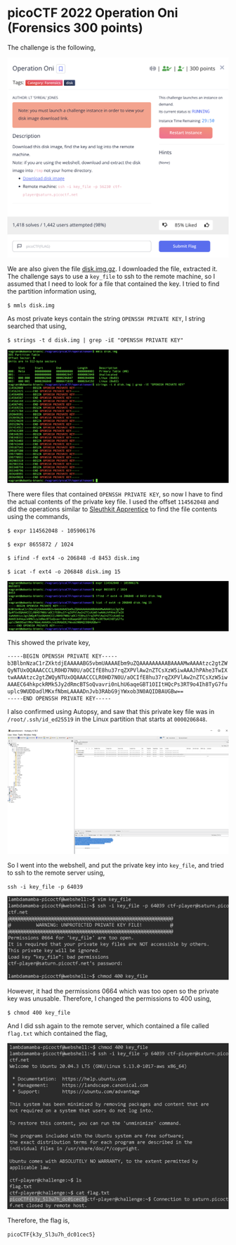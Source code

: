 # picoCTF 2022 Operation Oni (Forensics 300 points)
The challenge is the following,

![Figure 1](img/challenge.png) 

We are also given the file [disk.img.gz](./disk.img.gz). I downloaded the file, extracted it. The challenge says to use a `key_file` to ssh to the remote machine, so I assumed that I need to look for a file that contained the key. I tried to find the partition information using,

`$ mmls disk.img`

As most private keys contain the string `OPENSSH PRIVATE KEY`, I string searched that using,

`$ strings -t d disk.img | grep -iE "OPENSSH PRIVATE KEY"`

![Figure 1](img/mmls.png) 


There were files that contained `OPENSSH PRIVATE KEY`, so now I have to find the actual contents of the private key file. I used the offset `114562048` and did the operations similar to [Sleuthkit Apprentice](https://github.com/LambdaMamba/CTFwriteups/tree/main/picoCTF_2022/Forensics/Sleuthkit_Apprentice) to find the file contents using the commands, 

`$ expr 114562048 - 105906176`

`$ expr 8655872 / 1024`

`$ ifind -f ext4 -o 206848 -d 8453 disk.img`

`$ icat -f ext4 -o 206848 disk.img 15`


![Figure 1](img/openssh.png) 

This showed the private key, 

```
-----BEGIN OPENSSH PRIVATE KEY-----
b3BlbnNzaC1rZXktdjEAAAAABG5vbmUAAAAEbm9uZQAAAAAAAAABAAAAMwAAAAtzc2gtZW
QyNTUxOQAAACCCLR0HD7N0U/aOCIfE8hu37rqZXPVlAw2nZTCsXzW5iwAAAJhPAhe3TwIX
twAAAAtzc2gtZWQyNTUxOQAAACCCLR0HD7N0U/aOCIfE8hu37rqZXPVlAw2nZTCsXzW5iw
AAAEC64hkpckRMk5Jy2dRmcBTSoQvavri0nLhU6aqeGBT1OIItHQcPs3RT9o4Ih8TyG7fu
uplc9WUDDadlMKxfNbmLAAAADnJvb3RAbG9jYWxob3N0AQIDBAUGBw==
-----END OPENSSH PRIVATE KEY-----
```

I also confirmed using Autopsy, and saw that this private key file was in `/root/.ssh/id_ed25519` in the Linux partition that starts at `0000206848`.

![Figure 1](img/autopsy.png) 

So I went into the webshell, and put the private key into `key_file`, and tried to ssh to the remote server using,

`ssh -i key_file -p 64039`


![Figure 1](img/perm.png) 

However, it had the permissions 0664 which was too open so the private key was unusable. Therefore, I changed the permissions to 400 using,


`$ chmod 400 key_file`

And I did ssh again to the remote server, which contained a file called `flag.txt` which contained the flag,


![Figure 1](img/flag.png) 


Therefore, the flag is,

`picoCTF{k3y_5l3u7h_dc01cec5}`
